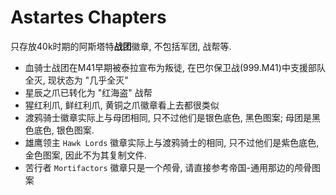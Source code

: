 # Astartes Chapters

只存放40k时期的阿斯塔特**战团**徽章, 不包括军团, 战帮等.

+ 血骑士战团在M41早期被泰拉宣布为叛徒, 在巴尔保卫战(999.M41)中支援部队全灭, 现状态为 "几乎全灭"
+ 星辰之爪已转化为 "红海盗" 战帮
+ 猩红利爪, 鲜红利爪, 黄铜之爪徽章看上去都很类似
+ 渡鸦骑士徽章实际上与母团相同, 只不过他们是银色底色, 黑色图案; 母团是黑色底色, 银色图案.
+ 雄鹰领主 `Hawk Lords` 徽章实际上与渡鸦骑士的相同, 只不过他们是紫色底色, 金色图案, 因此不为其复制文件.
+ 苦行者 `Mortifactors` 徽章只是一个颅骨, 请直接参考帝国-通用那边的颅骨图案
